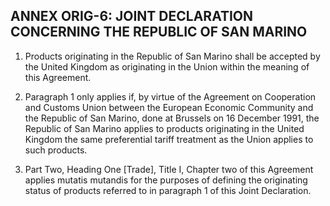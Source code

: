 ## ANNEX ORIG-6: JOINT DECLARATION CONCERNING THE REPUBLIC OF SAN MARINO

1. Products originating in the Republic of San Marino shall be accepted by the United Kingdom as originating in the Union within the meaning of this Agreement.

2. Paragraph 1 only applies if, by virtue of the Agreement on Cooperation and Customs Union between the European Economic Community and the Republic of San Marino, done at Brussels on 16 December 1991, the Republic of San Marino applies to products originating in the United Kingdom the same preferential tariff treatment as the Union applies to such products.

3. Part Two, Heading One [Trade], Title I, Chapter two of this Agreement applies mutatis mutandis for the purposes of defining the originating status of products referred to in paragraph 1 of this Joint Declaration.